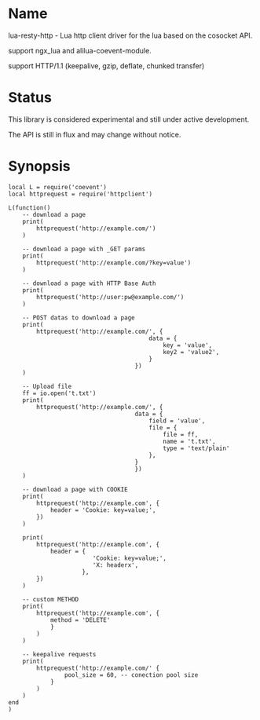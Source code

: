 Name
====

lua-resty-http - Lua http client driver for the lua based on the cosocket API.

support ngx_lua and alilua-coevent-module.

support HTTP/1.1 (keepalive, gzip, deflate, chunked transfer)

Status
======

This library is considered experimental and still under active development.

The API is still in flux and may change without notice.

Synopsis
========

    local L = require('coevent')
    local httprequest = require('httpclient')

    L(function()
        -- download a page
        print(
            httprequest('http://example.com/')
        )
        
        -- download a page with _GET params
        print(
            httprequest('http://example.com/?key=value')
        )
        
        -- download a page with HTTP Base Auth
        print(
            httprequest('http://user:pw@example.com/')
        )
        
        -- POST datas to download a page
        print(
            httprequest('http://example.com/', {
                                            data = {
                                                key = 'value',
                                                key2 = 'value2',
                                            }
                                        })
        )
        
        -- Upload file
        ff = io.open('t.txt')
        print(
            httprequest('http://example.com/', {
                                        data = {
                                            field = 'value',
                                            file = {
                                                file = ff,
                                                name = 't.txt',
                                                type = 'text/plain'
                                            },
                                        }
                                        })
        )
        
        -- download a page with COOKIE
        print(
            httprequest('http://example.com', {
                header = 'Cookie: key=value;',
            })
        )
        
        print(
            httprequest('http://example.com', {
                header = {
                            'Cookie: key=value;',
                            'X: headerx',
                         },
            })
        )
        
        -- custom METHOD
        print(
            httprequest('http://example.com', {
                method = 'DELETE'
                }
            )
        )
        
        -- keepalive requests
        print(
            httprequest('http://example.com/' {
                    pool_size = 60, -- conection pool size
                }
            )
        )
    end
    )

